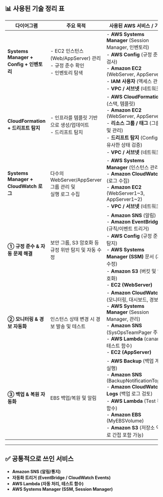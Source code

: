 ## 📊 사용된 기술 정리 표

| 다이어그램 | 주요 목적 | 사용된 AWS 서비스 / 기술 |
|------------|-----------|--------------------------|
| **Systems Manager + Config + 인벤토리** | - EC2 인스턴스(Web/AppServer) 관리 <br>- 규정 준수 확인 <br>- 인벤토리 탐색 | - **AWS Systems Manager** (Session Manager, 인벤토리)<br>- **AWS Config** (규정 준수 검사)<br>- **Amazon EC2** (WebServer, AppServer)<br>- **IAM 사용자** (액세스 관리)<br>- **VPC / 서브넷** (네트워크) |
| **CloudFormation + 드리프트 탐지** | - 인프라를 템플릿 기반으로 생성/업데이트 <br>- 드리프트 탐지 | - **AWS CloudFormation** (스택, 템플릿)<br>- **Amazon EC2** (WebServer, AppServer)<br>- **리소스 그룹 / 태그** (그룹화 및 관리)<br>- **드리프트 탐지** (Config와 유사한 상태 검증)<br>- **VPC / 서브넷** (네트워크) |
| **Systems Manager + CloudWatch 로그** | 다수의 WebServer/AppServer 그룹 관리 및<br> 실행 로그 수집 | - **AWS Systems Manager** (인스턴스 관리)<br>- **Amazon CloudWatch** (로그 수집)<br>- **Amazon EC2** (WebServer1~3, AppServer1~2)<br>- **VPC / 서브넷** (네트워크) |
| **① 규정 준수 & 자동 문제 해결** | 보안 그룹, S3 암호화 등 규정 위반 탐지 및 자동 수정 | - **Amazon SNS** (알림)<br>- **Amazon EventBridge** (규칙/이벤트 트리거)<br>- **AWS Config** (규정 준수 탐지)<br>- **AWS Systems Manager (SSM)** 문서 (자동 수정)<br>- **Amazon S3** (버킷 및 암호화)<br>- **EC2 (WebServer)** |
| **② 모니터링 & 경보 자동화** | 인스턴스 상태 변경 시 경보 발송 및 테스트 | - **Amazon CloudWatch** (모니터링, 대시보드, 경보)<br>- **AWS Systems Manager** (Session Manager, 관리)<br>- **Amazon SNS** (SysOpsTeamPager 주제)<br>- **AWS Lambda** (canary 테스트 함수)<br>- **EC2 (AppServer)** |
| **③ 백업 & 복원 자동화** | EBS 백업/복원 및 알림 | - **AWS Backup** (백업 계획/실행)<br>- **Amazon SNS** (BackupNotificationTopic)<br>- **Amazon CloudWatch Logs** (백업 로그 검토)<br>- **AWS Lambda** (Test 복원 함수)<br>- **Amazon EBS** (MyEBSVolume)<br>- **Amazon S3** (저장소 역할로 간접 포함 가능) |

---

## ✅ 공통적으로 쓰인 서비스
- **Amazon SNS (알림/통지)**  
- **자동화 트리거 (EventBridge / CloudWatch Events)**  
- **AWS Lambda (자동 처리, 테스트 함수)**  
- **AWS Systems Manager (SSM, Session Manager)**  
